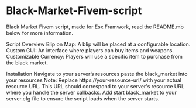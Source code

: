 # Black-Market-Fivem-script
Black Market Fivem script, made for Esx Framwork, read the README.mb below for more information.

Script Overview
Blip on Map: A blip will be placed at a configurable location.
Custom GUI: An interface where players can buy items and weapons.
Customizable Currency: Players will use a specific item to purchase from the black market.

Installation 
Navigate to your server’s resources paste the black_market into your resources
Note: Replace https://your-resource-url/ with your actual resource URL. This URL should correspond to your server's resource URL where you handle the server callbacks.
Add start black_market to your server.cfg file to ensure the script loads when the server starts.

